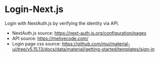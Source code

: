 # Login-Next.js

Login with NextAuth.js by verifying the identity via API.
- NextAuth.js source: https://next-auth.js.org/configuration/pages
- API source: https://melivecode.com/
- Login page css source: https://github.com/mui/material-ui/tree/v5.15.13/docs/data/material/getting-started/templates/sign-in
